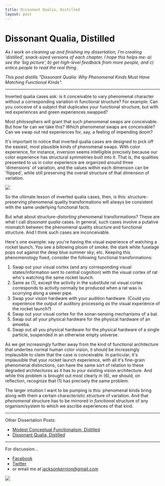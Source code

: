 ```yaml
---
title: Dissonant Qualia, Distilled
layout: post
---
```


# Dissonant Qualia, Distilled

_As I work on cleaning up and finishing my dissertation, I'm creating 'distilled', snack-sized versions of each chapter. I hope this helps me: a) see the 'big picture', b) get high-level feedback from more people, and c) entice people to read the real thing._

_This post distills "Dissonant Qualia: Why Phenomenal Kinds Must Have Matching Functional Kinds"._

---

Inverted qualia cases ask: is it conceivable to vary phenomenal character without a corresponding variation in functional structure? For example: Can you conceive of a subject that duplicates your functional structure, but with red experiences and green experiences swapped?

Most philosophers will grant that such phenomenal swaps are conceivable. But how far can we take this? *Which* phenomenal swaps are conceivable? Can we swap out red experiences for, say, a feeling of impending doom?

It's important to notice that inverted qualia cases are designed to pick off the easiest, most plausible kinds of phenomenal swaps. With color experience, for instance, inversion seems intelligible precisely because our color experience has structural symmetries built into it. That is, the qualities presented to us in color experience are organized around three 'dimensions' of variation, and the values within each dimension can be 'flipped', while still preserving the overall structure of that dimension of variation.

<img src="http://jacksonkernion.com/assets/images/color-wheel.png" class="img-fluid">

So the ultimate lesson of inverted qualia cases, then, is this: structure-preserving phenomenal quality transformations will always be consistent with the same underlying functional facts.

But what about structure-*distorting* phenomenal transformations? These are what I call *dissonant qualia* cases. In general, such cases involve a putative mismatch between the phenomenal quality structure and functional structure. And I think such cases are inconceivable.

Here's one example: say you're having the visual experience of watching a rocket launch. You see a billowing ploom of smoke; the stark white fuselage pops out against the deep blue summer sky; etc. Keeping this phenomenology fixed, consider the following functional transformations:

1. Swap out your visual cortex (and any corresponding visual states/information sent to central cognition) with the visual cortex of rat who's watching the same rocket launch.
2. Same as (1), except the activity in the substitute rat visual cortex corresponds to activity normally be produced when a rat was is scurrying along a sewer pipe.
3. Swap your vision hardware with your audition hardware. (Could you experience the output of auditory processing _as_ the visual experience of the rocket launch?)
4. Swap out your visual cortex for the sonar-sensing mechanisms of a bat.
5. Swap out all your physical hardware for the physical hardware of an amoeba.
6. Swap out all you physical hardware for the physical hardware of a single particle, suspended in an otherwise empty universe.

As we get increasingly further away from the kind of functional architecture that underlies normal human color vision, it should be increasingly implausible to claim that the case is conceivable. In particular, it's implausible that your rocket launch experience, with all it's fine-grain phenomenal distinctions, can have the same sort of relation to these degraded architectures as it has to your existing vision architecture. And while this problem is brought out most clearly in (6), we should, on reflection, recognize that (1) has precisely the same problem.

The larger intuition I want to be pumping is this: phenomenal kinds bring along with them a certain characteristic structure of variation. And that *phenomenal* structure has to be mirrored in *functional* structure of any organism/system to which we ascribe experiences of that kind.

---

Other Dissertation Posts:

- [Modest Conceptual Functionalism, Distilled](http://jacksonkernion.com/posts/modest-conceptual-functionalism-distilled)
- [Dissonant Qualia, Distilled](http://jacksonkernion.com/posts/dissonant-qualia-distilled)

---

For discussion...

- [Facebook](https://www.facebook.com/544290131/posts/10156669107740132)
- [Twitter](https://twitter.com/jacksonkernion/status/1068900086401429508)
- or email me at jacksonkernion@gmail.com

<img src="http://jacksonkernion.com/assets/images/dissonant-qualia.png" class="img-fluid">


